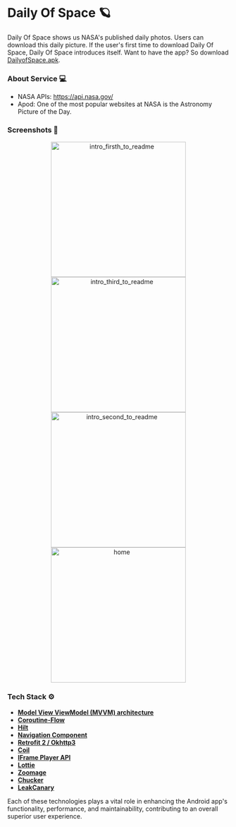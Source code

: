 # Daily Of Space 🪐
Daily Of Space shows us NASA's published daily photos. Users can download this daily picture. If the user's first time to download Daily Of Space, Daily Of Space introduces itself.
Want to have the app? So download [DailyofSpace.apk](https://github.com/eminesa/DailyOfSpace/blob/master/app/release/app-release.apk).

### About Service 💻
- NASA APIs: https://api.nasa.gov/ 
- Apod: One of the most popular websites at NASA is the Astronomy Picture of the Day. 


### Screenshots 📸
<p align="center">
  <img width="306" alt="intro_firsth_to_readme" src="https://user-images.githubusercontent.com/27770096/147878539-af12f508-f5a2-4bdf-a191-78db1a8f2208.png">
  <img width="306" alt="intro_third_to_readme" src="https://user-images.githubusercontent.com/27770096/147878557-b7c11833-09d4-42db-a4dc-9ad4dbe84730.png">
  <img width="306" alt="intro_second_to_readme" src="https://user-images.githubusercontent.com/27770096/147878545-7c211c92-b31f-4fc1-828b-4fb11d421da2.png">
  <img width="306" alt="home" src="https://user-images.githubusercontent.com/27770096/147878716-7afa952d-fa91-40e9-97df-9b1bebc225ec.png">
</p>

### Tech Stack ⚙️

- **[Model View ViewModel (MVVM) architecture](https://developer.android.com/jetpack/guide)**
- **[Coroutine-Flow](https://developer.android.com/kotlin/flow)**
- **[Hilt](https://developer.android.com/training/dependency-injection/hilt-android)**
- **[Navigation Component](https://developer.android.com/guide/navigation)**
- **[Retrofit 2 / Okhttp3](https://square.github.io/retrofit/)**
- **[Coil](https://coil-kt.github.io/coil/)**
- **[IFrame Player API](https://developers.google.com/youtube/iframe_api_reference)**
- **[Lottie](https://airbnb.io/lottie/#/)**
- **[Zoomage](https://github.com/jsibbold/zoomage)**
- **[Chucker](https://github.com/ChuckerTeam/chucker)**
- **[LeakCanary](https://square.github.io/leakcanary/)** 

Each of these technologies plays a vital role in enhancing the Android app's functionality, performance, and maintainability, contributing to an overall superior user experience.





